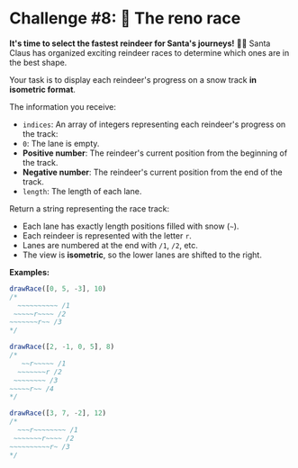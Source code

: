 # Challenge #8: 🦌 The reno race

**It's time to select the fastest reindeer for Santa's journeys!** 🦌🎄
Santa Claus has organized exciting reindeer races to determine which ones are in the best shape.

Your task is to display each reindeer's progress on a snow track **in isometric format**.

The information you receive:

- `indices`: An array of integers representing each reindeer's progress on the track:
- `0`: The lane is empty.
- **Positive number**: The reindeer's current position from the beginning of the track.
- **Negative number**: The reindeer's current position from the end of the track.
- `length`: The length of each lane.

Return a string representing the race track:

- Each lane has exactly length positions filled with snow (`~`).
- Each reindeer is represented with the letter `r`.
- Lanes are numbered at the end with `/1`, `/2`, etc.
- The view is **isometric**, so the lower lanes are shifted to the right.

**Examples:**

```js
drawRace([0, 5, -3], 10)
/*
  ~~~~~~~~~~ /1
 ~~~~~r~~~~ /2
~~~~~~~r~~ /3
*/

drawRace([2, -1, 0, 5], 8)
/*
   ~~r~~~~~ /1
  ~~~~~~~r /2
 ~~~~~~~~ /3
~~~~~r~~ /4
*/

drawRace([3, 7, -2], 12)
/*
  ~~~r~~~~~~~~ /1
 ~~~~~~~r~~~~ /2
~~~~~~~~~~r~ /3
*/
```
